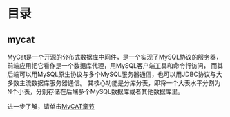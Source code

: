 # 目录

## mycat
MyCat是一个开源的分布式数据库中间件，是一个实现了MySQL协议的服务器，前端应用把它看作是一个数据库代理，用MySQL客户端工具和命令行访问，
而其后端可以用MySQL原生协议与多个MySQL服务器通信，也可以用JDBC协议与大多数主流数据库服务器通信。
其核心功能是分库分表，即将一个大表水平分割为N个小表，分别存储在后端多个MySQL数据库或者其他数据库里。


进一步了解，请单击[MyCAT章节](mycat/README.md)

